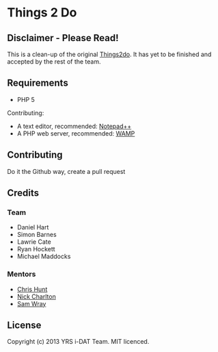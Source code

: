 # Things 2 Do

## Disclaimer - Please Read!
This is a clean-up of the original [Things2do](https://github.com/yrsIDAT/2013). It has yet to be finished and accepted by the rest of the team.

## Requirements

* PHP 5

Contributing:

* A text editor, recommended: [Notepad++](http://notepad-plus-plus.org/)
* A PHP web server, recommended: [WAMP](http://wampserver.com/)

## Contributing

Do it the Github way, create a pull request


## Credits

### Team

* Daniel Hart
* Simon Barnes
* Lawrie Cate
* Ryan Hockett
* Michael Maddocks

### Mentors

* [Chris Hunt](http://thisisthechris.co.uk/)
* [Nick Charlton](http://nickcharlton.net/)
* [Sam Wray](http://wray.pro/)

## License

Copyright (c) 2013 YRS i-DAT Team. MIT licenced.


